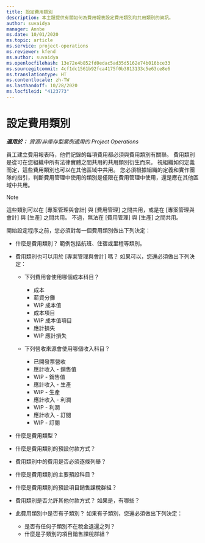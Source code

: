```yaml
---
title: 設定費用類別
description: 本主題提供有關如何為費用報表設定費用類別和共用類別的資訊。
author: suvaidya
manager: Annbe
ms.date: 10/01/2020
ms.topic: article
ms.service: project-operations
ms.reviewer: kfend
ms.author: suvaidya
ms.openlocfilehash: 13e72e4b852fd0edac5ad35d5162e74b016bce33
ms.sourcegitcommit: 4cf1dc1561b92fca4175f0b3813133c5e63ce8e6
ms.translationtype: HT
ms.contentlocale: zh-TW
ms.lasthandoff: 10/28/2020
ms.locfileid: "4123773"
---
```

# <a name="set-up-expense-categories"></a>設定費用類別

_**適用於：** 資源/非庫存型案例適用的 Project Operations_

員工建立費用報表時，他們記錄的每項費用都必須與費用類別有關聯。 費用類別是從可在您組織中所有法律實體之間共用的共用類別衍生而來。 視組織如何定義而定，這些費用類別也可以在其他區域中共用。 您必須根據組織的定義和實作團隊的指引，判斷費用管理中使用的類別是僅限在費用管理中使用，還是應在其他區域中共用。

> [!NOTE]
> 這些類別可以在 [專案管理與會計] 與 [費用管理] 之間共用，或是在 [專案管理與會計] 與 [生產] 之間共用。 不過，無法在 [費用管理] 與 [生產] 之間共用。

開始設定程序之前，您必須對每一個費用類別做出下列決定：

- 什麼是費用類別？ 範例包括航班、住宿或里程等類別。
- 費用類別也可以用於 [專案管理與會計] 嗎？ 如果可以，您還必須做出下列決定：

    - 下列費用會使用哪個成本科目？

        - 成本
        - 薪資分攤
        - WIP 成本值
        - 成本項目
        - WIP 成本值項目
        - 應計損失
        - WIP 應計損失

    - 下列營收來源會使用哪個收入科目？

        - 已開發票營收
        - 應計收入 - 銷售值
        - WIP - 銷售值
        - 應計收入 - 生產
        - WIP - 生產
        - 應計收入 - 利潤
        - WIP - 利潤
        - 應計收入 - 訂閱
        - WIP - 訂閱

- 什麼是費用類型？
- 什麼是費用類別的預設付款方式？
- 費用類別中的費用是否必須逐條列舉？
- 什麼是費用類別的主要預設科目？
- 什麼是費用類別的預設項目銷售課稅群組？
- 費用類別是否允許其他付款方式？ 如果是，有哪些？
- 此費用類別中是否有子類別？ 如果有子類別，您還必須做出下列決定：

    - 是否有任何子類別不在稅金退還之列？
    - 什麼是子類別的項目銷售課稅群組？
